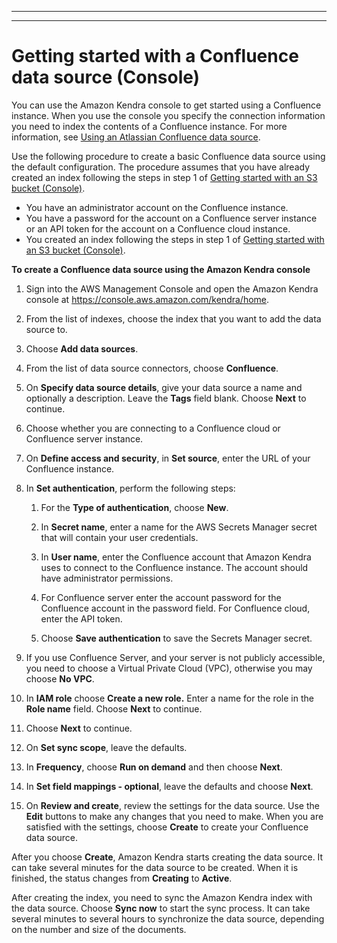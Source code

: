 --------

--------

# Getting started with a Confluence data source \(Console\)<a name="getting-started-confluence"></a>

You can use the Amazon Kendra console to get started using a Confluence instance\. When you use the console you specify the connection information you need to index the contents of a Confluence instance\. For more information, see [Using an Atlassian Confluence data source](data-source-confluence.md)\.

Use the following procedure to create a basic Confluence data source using the default configuration\. The procedure assumes that you have already created an index following the steps in step 1 of [Getting started with an S3 bucket \(Console\)](gs-console.md)\.
+ You have an administrator account on the Confluence instance\.
+ You have a password for the account on a Confluence server instance or an API token for the account on a Confluence cloud instance\.
+ You created an index following the steps in step 1 of [Getting started with an S3 bucket \(Console\)](gs-console.md)\.

**To create a Confluence data source using the Amazon Kendra console**

1. Sign into the AWS Management Console and open the Amazon Kendra console at [https://console\.aws\.amazon\.com/kendra/home](https://console.aws.amazon.com/kendra/home)\.

1. From the list of indexes, choose the index that you want to add the data source to\.

1. Choose **Add data sources**\.

1. From the list of data source connectors, choose **Confluence**\.

1. On **Specify data source details**, give your data source a name and optionally a description\. Leave the **Tags** field blank\. Choose **Next** to continue\.

1. Choose whether you are connecting to a Confluence cloud or Confluence server instance\.

1. On **Define access and security**, in **Set source**, enter the URL of your Confluence instance\.

1. In **Set authentication**, perform the following steps:

   1. For the **Type of authentication**, choose **New**\.

   1. In **Secret name**, enter a name for the AWS Secrets Manager secret that will contain your user credentials\.

   1. In **User name**, enter the Confluence account that Amazon Kendra uses to connect to the Confluence instance\. The account should have administrator permissions\.

   1. For Confluence server enter the account password for the Confluence account in the password field\. For Confluence cloud, enter the API token\.

   1. Choose **Save authentication** to save the Secrets Manager secret\.

1. If you use Confluence Server, and your server is not publicly accessible, you need to choose a Virtual Private Cloud \(VPC\), otherwise you may choose **No VPC**\.

1. In **IAM role** choose **Create a new role\.** Enter a name for the role in the **Role name** field\. Choose **Next** to continue\.

1. Choose **Next** to continue\.

1. On **Set sync scope**, leave the defaults\.

1. In **Frequency**, choose **Run on demand** and then choose **Next**\.

1. In **Set field mappings \- optional**, leave the defaults and choose **Next**\.

1. On **Review and create**, review the settings for the data source\. Use the **Edit** buttons to make any changes that you need to make\. When you are satisfied with the settings, choose **Create** to create your Confluence data source\.

After you choose **Create**, Amazon Kendra starts creating the data source\. It can take several minutes for the data source to be created\. When it is finished, the status changes from **Creating** to **Active**\.

After creating the index, you need to sync the Amazon Kendra index with the data source\. Choose **Sync now** to start the sync process\. It can take several minutes to several hours to synchronize the data source, depending on the number and size of the documents\.